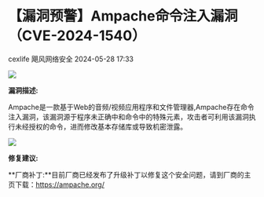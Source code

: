 #  【漏洞预警】Ampache命令注入漏洞（CVE-2024-1540）   
cexlife  飓风网络安全   2024-05-28 17:33  
  
![](https://mmbiz.qpic.cn/mmbiz_png/ibhQpAia4xu02EDKrib8oc43pH328vD0g8eI5HVYq3q4GEb4vaD0RE20MfehQIGa0X7asJkAdQAXqgPfgLXEgxXBA/640?wx_fmt=png&from=appmsg "")  
  
**漏洞描述:**  
  
Ampache是一款基于Web的音频/视频应用程序和文件管理器,Ampache存在命令注入漏洞，该漏洞源于程序未正确中和命令中的特殊元素，攻击者可利用该漏洞执行未经授权的命令，进而修改基本存储库或导致机密泄露。  
  
![](https://mmbiz.qpic.cn/mmbiz_png/ibhQpAia4xu02EDKrib8oc43pH328vD0g8eTDSGicqzXHCJOjlIRpBFon5K7I8uUln7RNCAmOjPyvDA5D2ibUOT4FFw/640?wx_fmt=png&from=appmsg "")  
  
**修复建议:**  
  
**厂商补丁:**目前厂商已经发布了升级补丁以修复这个安全问题，请到厂商的主页下载：https://ampache.org/  
  
